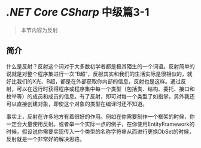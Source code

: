 # *.NET Core CSharp* 中级篇3-1
>本节内容为反射

## 简介
什么是反射？反射这个词对于大多数初学者都是极其陌生的一个词语。反射简单的说就是对整个程序集进行一次“B超”，反射其实和我们的生活实际是很相似的，就好比我们的X光、B超，都是在外部获取你内部的信息，反射也是这样。通过反射，可以在运行时获得程序或程序集中每一个类型（包括类、结构、委托、接口和枚举等）的成员和成员的信息。有了反射，即可对每一个类型了如指掌。另外我还可以直接创建对象，即使这个对象的类型在编译时还不知道。

事实上，反射在许多地方有着很好的作用。例如在你需要制作一个框架的时候，你一定会大量使用反射。或者举一个实际一点的例子，在你使用EntityFramework的时候，假设说你需要实现传入一个类型的名称字符串从而进行更换DbSet的时候，反射就是一个非常好的解决思路。
